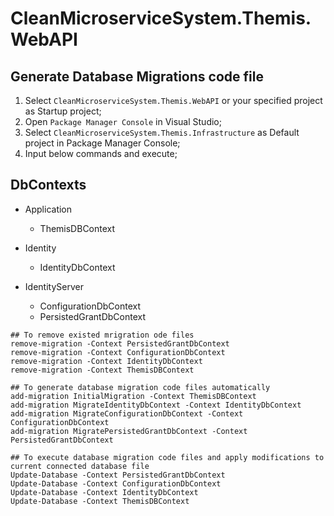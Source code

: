 # CleanMicroserviceSystem.Themis.WebAPI

## Generate Database Migrations code file

1. Select `CleanMicroserviceSystem.Themis.WebAPI` or your specified project as Startup project;
2. Open `Package Manager Console` in Visual Studio;
3. Select `CleanMicroserviceSystem.Themis.Infrastructure` as Default project in Package Manager Console;
4. Input below commands and execute;

## DbContexts

- Application
  
  - ThemisDBContext

- Identity
  
  - IdentityDbContext

- IdentityServer
  
  - ConfigurationDbContext
  - PersistedGrantDbContext

```
## To remove existed mrigration ode files
remove-migration -Context PersistedGrantDbContext
remove-migration -Context ConfigurationDbContext
remove-migration -Context IdentityDbContext
remove-migration -Context ThemisDBContext

## To generate database migration code files automatically
add-migration InitialMigration -Context ThemisDBContext
add-migration MigrateIdentityDbContext -Context IdentityDbContext
add-migration MigrateConfigurationDbContext -Context ConfigurationDbContext
add-migration MigratePersistedGrantDbContext -Context PersistedGrantDbContext

## To execute database migration code files and apply modifications to current connected database file
Update-Database -Context PersistedGrantDbContext
Update-Database -Context ConfigurationDbContext
Update-Database -Context IdentityDbContext
Update-Database -Context ThemisDBContext
```
